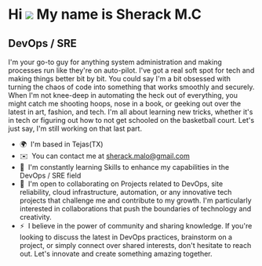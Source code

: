 Hi ![](https://user-images.githubusercontent.com/18350557/176309783-0785949b-9127-417c-8b55-ab5a4333674e.gif)
My name is Sherack M.C
===================================================================================================================================

DevOps / SRE
------------

I'm your go-to guy for anything system administration and making processes run like they're on auto-pilot.
I've got a real soft spot for tech and making things better bit by bit. 
You could say I'm a bit obsessed with turning the chaos of code into something that works smoothly and securely. 
When I'm not knee-deep in automating the heck out of everything, you might catch me shooting hoops, nose in a book, 
or geeking out over the latest in art, fashion, and tech. I'm all about learning new tricks, whether it's in tech or figuring out how to not get schooled on the basketball court.
Let's just say, I'm still working on that last part.

*   🌍  I'm based in Tejas(TX)
*   ✉️  You can contact me at [sherack.malo@gmail.com](mailto:sherack.malo@gmail.com)
*   🧠  I'm constantly learning Skills to enhance my capabilities in the DevOps / SRE field
*   🤝  I'm open to collaborating on Projects related to DevOps, site reliability, cloud infrastructure, automation,
or any innovative tech projects that challenge me and contribute to my growth. I'm particularly interested in collaborations that push the boundaries of technology and creativity.
*   ⚡  I believe in the power of community and sharing knowledge.
If you're looking to discuss the latest in DevOps practices, brainstorm on a project, or simply connect over shared interests,
don't hesitate to reach out. Let's innovate and create something amazing together.
